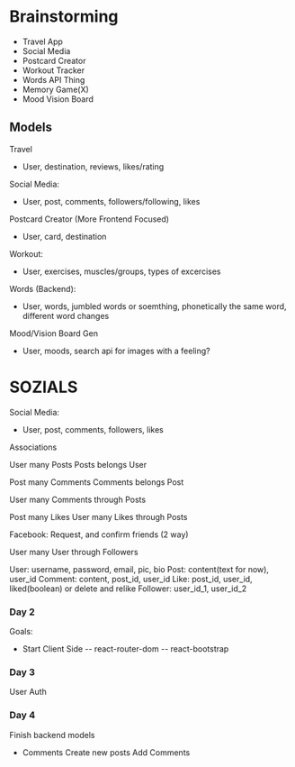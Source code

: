 # Brainstorming

- Travel App
- Social Media
- Postcard Creator
- Workout Tracker
- Words API Thing
- Memory Game(X)
- Mood Vision Board

## Models

Travel

- User, destination, reviews, likes/rating

Social Media:

- User, post, comments, followers/following, likes

Postcard Creator (More Frontend Focused)

- User, card, destination

Workout:

- User, exercises, muscles/groups, types of excercises

Words (Backend):

- User, words, jumbled words or soemthing, phonetically the same word, different word changes

Mood/Vision Board Gen

- User, moods, search api for images with a feeling?

# SOZIALS

Social Media:

- User, post, comments, followers, likes

Associations

User many Posts
Posts belongs User

Post many Comments
Comments belongs Post

User many Comments through Posts

Post many Likes
User many Likes through Posts

<!-- 2 Options -->

Facebook: Request, and confirm friends (2 way)

User many User through Followers

User: username, password, email, pic, bio
Post: content(text for now), user_id
Comment: content, post_id, user_id
Like: post_id, user_id, liked(boolean) or delete and relike
Follower: user_id_1, user_id_2

### Day 2

Goals:

- Start Client Side
-- react-router-dom
-- react-bootstrap


### Day 3

User Auth

### Day 4

Finish backend models
- Comments
Create new posts
Add Comments